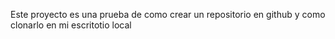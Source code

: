 Este proyecto es una prueba de como crear un  repositorio en github y como clonarlo en mi escritotio local

